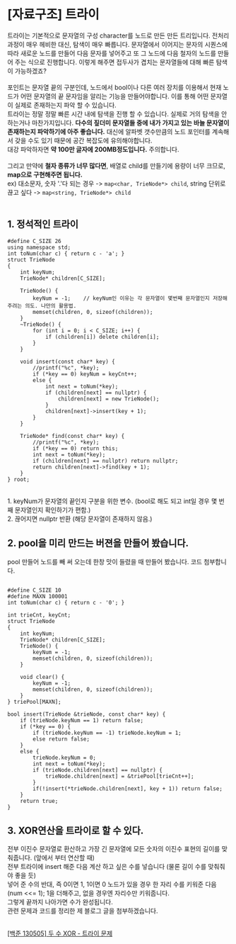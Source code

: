 # \[자료구조\] 트라이


트라이는 기본적으로 문자열의 구성 character를 노드로 만든 만든 트리입니다. 전처리 과정이 매우 헤비한 대신, 탐색이 매우 빠릅니다. 문자열에서 이어지는 문자의 시퀀스에 따라 새로운 노드를 만들어 다음 문자를 넣어주고 또 그 노드에 다음 철자의 노드를 만들어 주는 식으로 진행합니다. 이렇게 해주면 접두사가 겹치는 문자열들에 대해 빠른 탐색이 가능하겠죠? <br/>       
포인트는 문자열 끝의 구분인데, 노드에서 bool이나 다른 여러 장치를 이용해서 현재 노드가 어떤 문자열의 끝 문자임을 알리는 기능을 만들어야합니다. 이를 통해 어떤 문자열이 실제로 존재하는지 파악 할 수 있습니다.<br/>
트라이는 정말 정말 빠른 시간 내에 탐색을 진행 할 수 있습니다. 실제로 거의 탐색을 안 하는거나 마찬가지입니다. **다수의 짚더미 문자열들 중에 내가 가지고 있는 바늘 문자열이 존재하는지 파악하기에 아주 좋습니다.** 대신에 알파벳 갯수만큼의 노드 포인터를 계속해서 갖을 수도 있기 때문에 공간 복잡도에 유의해야합니다.    
대강 파악하자면 **약 100만 글자에 200MB정도입니다.** 주의합니다.    
<br/>
그리고 만약에 **철자 종류가 너무 많다면**, 배열로 child를 만들기에 용량이 너무 크므로, **map으로 구현해주면 됩니다.**   
ex) 대소문자, 숫자 '.'다 되는 경우 -> `map<char, TrieNode*> child`, string 단위로 끊고 싶다 -> `map<string, TrieNode*> child`     
  <br/>

## 1\. 정석적인 트라이

```
#define C_SIZE 26
using namespace std;
int toNum(char c) { return c - 'a'; }
struct TrieNode
{
    int keyNum;
    TrieNode* children[C_SIZE];

    TrieNode() {
        keyNum = -1;    // keyNum인 이유는 각 문자열이 몇번째 문자열인지 저장해주려는 의도. 나만의 활용법.
        memset(children, 0, sizeof(children));
    }
    ~TrieNode() {
        for (int i = 0; i < C_SIZE; i++) {
            if (children[i]) delete children[i];
        }
    }

    void insert(const char* key) {
        //printf("%c", *key);
        if (*key == 0) keyNum = keyCnt++;
        else {
            int next = toNum(*key);
            if (children[next] == nullptr) {
                children[next] = new TrieNode();
            }
            children[next]->insert(key + 1);
        }
    }

    TrieNode* find(const char* key) {
        //printf("%c", *key);
        if (*key == 0) return this;
        int next = toNum(*key);
        if (children[next] == nullptr) return nullptr;
        return children[next]->find(key + 1);
    }
} root;
```
<br/>
1.  keyNum가 문자열의 끝인지 구분을 위한 변수. (bool로 해도 되고 int일 경우 몇 번째 문자열인지 확인하기가 편함.)        <br/>
2.  끊어지면 nullptr 반환 (해당 문자열이 존재하지 않음.)      
 
<br/>

## 2\. pool을 미리 만드는 버젼을 만들어 봤습니다.     

pool 만들어 노드를 빼 써 오는데 한창 맛이 들렸을 때 만들어 봤습니다. 코드 첨부합니다.    

```

#define C_SIZE 10
#define MAXN 100001
int toNum(char c) { return c - '0'; }

int trieCnt, keyCnt;
struct TrieNode
{
    int keyNum;
    TrieNode* children[C_SIZE];
    TrieNode() {
        keyNum = -1;
        memset(children, 0, sizeof(children));
    }

    void clear() {
        keyNum = -1;
        memset(children, 0, sizeof(children));
    }
} triePool[MAXN];
​
bool insert(TrieNode &trieNode, const char* key) {
    if (trieNode.keyNum == 1) return false;
    if (*key == 0) {
        if (trieNode.keyNum == -1) trieNode.keyNum = 1;
        else return false;
    }
    else {
        trieNode.keyNum = 0;
        int next = toNum(*key);
        if (trieNode.children[next] == nullptr) {
            trieNode.children[next] = &triePool[trieCnt++];
        }
        if(!insert(*trieNode.children[next], key + 1)) return false;
    }
    return true;
}
```

## 3\. XOR연산을 트라이로 할 수 있다.    

전부 이진수 문자열로 환산하고 가장 긴 문자열에 모든 숫자의 이진수 표현의 길이를 맞춰줍니다. (앞에서 부터 연산할 때)     
전부 트라이에 insert 해준 다음 계산 하고 싶은 수를 넣습니다 (물론 길이 수를 맞춰줘야 좋을 듯)      
넣어 준 수의 반대, 즉 0이면 1, 1이면 0 노드가 있을 경우 한 자리 수를 키워준 다음 (num <<= 1); 1을 더해주고, 없을 경우엔 자리수만 키워줍니다.      
그렇게 끝까지 나아가면 수가 완성됩니다.    
​
관련 문제과 코드를 정리한 제 블로그 글을 첨부하겠습니다.    
<br/>

[[백준 130505] 두 수 XOR - 트라이 문제](https://dwaejinho.tistory.com/30)   
